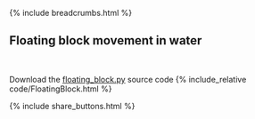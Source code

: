 {% include breadcrumbs.html %}

## Floating block movement in water
<div class="header_line"><br/></div>

Download the [floating_block.py](code/floating_block.py) source code
{% include_relative code/FloatingBlock.html %}

<p style="clear: both;"></p>

{% include share_buttons.html %}